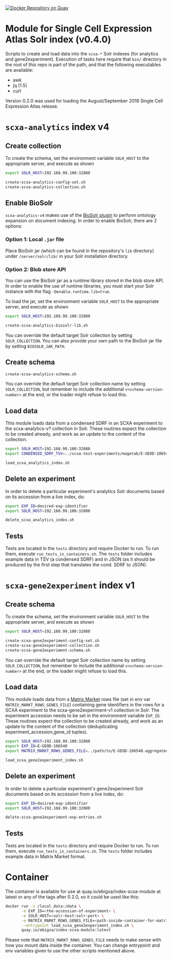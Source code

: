 [![Docker Repository on Quay](https://quay.io/repository/ebigxa/index-scxa-module/status "Docker Repository on Quay")](https://quay.io/repository/ebigxa/index-scxa-module)

# Module for Single Cell Expression Atlas Solr index (v0.4.0)

Scripts to create and load data into the `scxa-*` Solr indexes (for analytics and gene2experiment). Execution of tasks here require that `bin/` directory in the root of this repo is part of the path, and that the following executables are available:

- awk
- jq (1.5)
- curl

Version 0.2.0 was used for loading the August/September 2018 Single Cell Expression Atlas release.

# `scxa-analytics` index v4

## Create collection
To create the schema, set the environment variable `SOLR_HOST` to the appropriate server, and execute as shown

```bash
export SOLR_HOST=192.168.99.100:32080

create-scxa-analytics-config-set.sh
create-scxa-analytics-collection.sh
```

## Enable BioSolr
`scxa-analytics-v4` makes use of the [BioSolr plugin](https://github.com/ebi-gene-expression-group/BioSolr) to perform ontology expansion on document indexing. In order to enable BioSolr, there are 2 options:

### Option 1: Local `.jar` file
Place BioSolr jar (which can be found in the repository's `lib` directory) under `/server/solr/lib/` in your Solr installation directory.

### Option 2: Blob store API
You can use the BioSolr jar as a runtime library stored in the blob store API. In order to enable the use of runtime libraries, you must start your Solr instance with the flag `-Denable.runtime.lib=true`.

To load the jar, set the environment variable `SOLR_HOST` to the appropriate server, and execute as shown

```bash
export SOLR_HOST=192.168.99.100:32080

create-scxa-analytics-biosolr-lib.sh
```

You can override the default target Solr collection by setting `SOLR_COLLECTION`. You can also provide your own path to the BioSolr jar file by setting `BIOSOLR_JAR_PATH`.

## Create schema
```bash
create-scxa-analytics-schema.sh
```

You can override the default target Solr collection name by setting `SOLR_COLLECTION`, but remember to include the additional `v<schema-version-number>` at the end, or the loader might refuse to load this.

## Load data
This module loads data from a condensed SDRF in an SCXA experiment to the scxa-analytics-v? collection in Solr. These routines expect the collection to be created already, and work as an update to the content of the collection.

```bash
export SOLR_HOST=192.168.99.100:32080
export CONDENSED_SDRF_TSV=../scxa-test-experiments/magetab/E-GEOD-106540/E-GEOD-106540.condensed-sdrf.tsv

load_scxa_analytics_index.sh
```

## Delete an experiment
In order to delete a particular experiment's analytics Solr documents based on its accession from a live index, do:

```bash
export EXP_ID=desired-exp-identifier
export SOLR_HOST=192.168.99.100:32080

delete_scxa_analytics_index.sh
```

## Tests
Tests are located in the `tests` directory and require Docker to run. To run them, execute `run_tests_in_containers.sh`. The `tests` folder includes example data in TSV (a condensed SDRF) and in JSON (as it should be produced by the first step that translates the cond. SDRF to JSON).

# `scxa-gene2experiment` index v1

## Create schema
To create the schema, set the environment variable `SOLR_HOST` to the appropriate server, and execute as shown

```bash
export SOLR_HOST=192.168.99.100:32080

create-scxa-gene2experiment-config-set.sh
create-scxa-gene2experiment-collection.sh
create-scxa-gene2experiment-schema.sh
```

You can override the default target Solr collection name by setting `SOLR_COLLECTION`, but remember to include the additional `v<schema-version-number>` at the end, or the loader might refuse to load this.

## Load data
This module loads data from a [Matrix Market](https://math.nist.gov/MatrixMarket/formats.html) rows file (set in env var `MATRIX_MARKT_ROWS_GENES_FILE`) containing gene identifiers in the rows for a SCXA experiment to the scxa-gene2experiment-v1 collection in Solr. The experiment accession needs to be set in the environment variable `EXP_ID`. These routines expect the collection to be created already, and work as an update to the content of the collection (deduplicating experiment_accession,gene_id tuples).

```bash
export SOLR_HOST=192.168.99.100:32080
export EXP_ID=E-GEOD-106540
export MATRIX_MARKT_ROWS_GENES_FILE=../path/to/E-GEOD-106540.aggregated_counts.mtx_rows

load_scxa_gene2experiment_index.sh
```

## Delete an experiment
In order to delete a particular experiment's gene2experiment Solr documents based on its accession from a live index, do:

```bash
export EXP_ID=desired-exp-identifier
export SOLR_HOST=192.168.99.100:32080

delete-scxa-gene2experiment-exp-entries.sh
```


## Tests
Tests are located in the `tests` directory and require Docker to run. To run them, execute `run_tests_in_containers.sh`. The `tests` folder includes example data in Matrix Market format.

# Container

The container is available for use at quay.io/ebigxa/index-scxa-module at latest or any of the tags after 0.2.0, so it could be used like this:

```bash
docker run -v /local_data:/data \
       -e EXP_ID=<the-accession-of-experiment> \
       -e SOLR_HOST=<solr-host:solr-port> \
       -e MATRIX_MARKT_ROWS_GENES_FILE=<path-inside-container-for-matrixMarkt-file> \
       --entrypoint load_scxa_gene2experiment_index.sh \
       quay.io/ebigxa/index-scxa-module:latest
```

Please note that `MATRIX_MARKT_ROWS_GENES_FILE` needs to make sense with how you mount
data inside the container. You can change entrypoint and env variables given to use the other scripts mentioned above.
